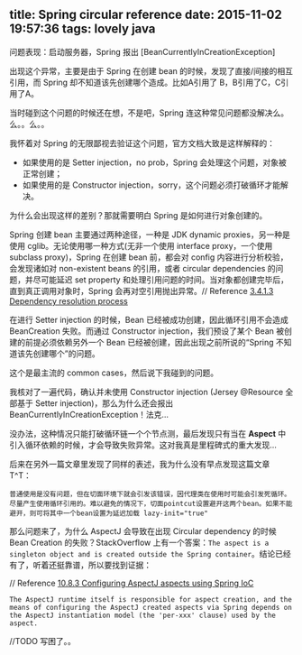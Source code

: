 title: Spring circular reference
date: 2015-11-02 19:57:36
tags: lovely java
---
问题表现：启动服务器，Spring 报出 [BeanCurrentlyInCreationException]

出现这个异常，主要是由于 Spring 在创建 bean 的时候，发现了直接/间接的相互引用，而 Spring 却不知道该先创建哪个造成。比如A引用了 B，B引用了C，C引用了A。

当时碰到这个问题的时候还在想，不是吧，Spring 连这种常见问题都没解决么。么。。么。。

我怀着对 Spring 的无限鄙视去验证这个问题，官方文档大致是这样解释的：

* 如果使用的是 Setter injection，no prob，Spring 会处理这个问题，对象被正常创建；
* 如果使用的是 Constructor injection，sorry，这个问题必须打破循环才能解决。

为什么会出现这样的差别？那就需要明白 Spring 是如何进行对象创建的。

Spring 创建 bean 主要通过两种途径，一种是 JDK dynamic proxies，另一种是使用 cglib。无论使用哪一种方式(无非一个使用 interface proxy，一个使用 subclass proxy)，Spring 在创建 bean 前，都会对 config 内容进行分析校验，会发现诸如对 non-existent beans 的引用，或者 circular dependencies 的问题，并尽可能延迟 set property 和处理引用问题的时间。当对象都创建完毕后，直到真正调用对象时，Spring 会再对空引用抛出异常。// Reference [3.4.1.3 Dependency resolution process](http://docs.spring.io/spring/docs/3.0.x/spring-framework-reference/html/beans.html#beans-factory-collaborators)

在进行 Setter injection 的时候，Bean 已经被成功创建，因此循环引用不会造成 BeanCreation 失败。而通过 Constructor injection，我们预设了某个 Bean 被创建的前提必须依赖另外一个 Bean 已经被创建，因此出现之前所说的“Spring 不知道该先创建哪个”的问题。

这个是最主流的 common cases，然后说下我碰到的问题。

我核对了一遍代码，确认并未使用 Constructor injection (Jersey @Resource 全部基于 Setter injection)，那么为什么还会报出 BeanCurrentlyInCreationException！法克...

没办法，这种情况只能打破循环链一个个节点测，最后发现只有当在 **Aspect** 中引入循环依赖的时候，才会导致失败异常。这对我真是里程碑式的重大发现...

后来在另外一篇文章里发现了同样的表述，我为什么没有早点发现这篇文章 T^T：
```
普通使用是没有问题，但在切面环境下就会引发该错误，因代理类在使用时可能会引发死循环。尽量产生使用循环引用的。难以避免的情况下，切面pointcut设置避开这两个bean。如果不能避开，则可将其中一个bean设置为延迟加载 lazy-init="true"
```

那么问题来了，为什么 AspectJ 会导致在出现 Circular dependency 的时候 Bean Creation 的失败？StackOverflow 上有一个答案：`The aspect is a singleton object and is created outside the Spring container`。结论已经有了，听着还挺靠谱，所以要找到证据：

// Reference [10.8.3 Configuring AspectJ aspects using Spring IoC](http://docs.spring.io/spring/docs/current/spring-framework-reference/html/aop.html#aop-aj-configure)
```
The AspectJ runtime itself is responsible for aspect creation, and the means of configuring the AspectJ created aspects via Spring depends on the AspectJ instantiation model (the 'per-xxx' clause) used by the aspect.
```

//TODO 写困了。。